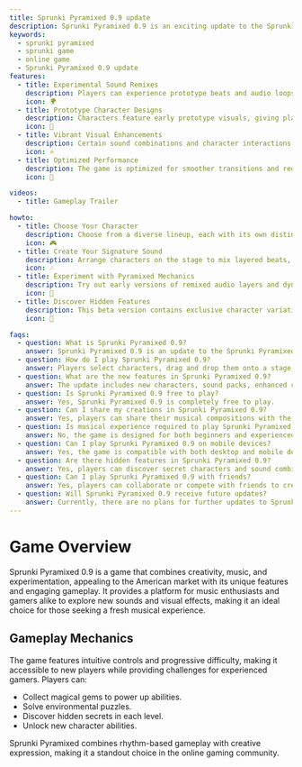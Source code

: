 ```yaml
---
title: Sprunki Pyramixed 0.9 update
description: Sprunki Pyramixed 0.9 is an exciting update to the Sprunki Pyramixed series, offering a unique blend of music, experimentation, and evolution. This version is perfect for players who enjoy rhythm-based games with deep character customization and creative sound design. It appeals to both seasoned fans and newcomers, providing a fresh experience with its experimental features and innovative gameplay mechanics.
keywords:
  - sprunki pyramixed
  - sprunki game
  - online game
  - Sprunki Pyramixed 0.9 update
features:
  - title: Experimental Sound Remixes
    description: Players can experience prototype beats and audio loops that shaped the future of Sprunki Pyramixed, offering a unique interpretation of Sprunki music
    icon: 🌍
  - title: Prototype Character Designs
    description: Characters feature early prototype visuals, giving players a glimpse into the developmental history of the franchise
    icon: 🧩
  - title: Vibrant Visual Enhancements
    description: Certain sound combinations and character interactions are unique to this version, providing a fresh sense of novelty
    icon: ⭐
  - title: Optimized Performance
    description: The game is optimized for smoother transitions and reduced lag, enhancing overall playability
    icon: 💫

videos:
  - title: Gameplay Trailer

howto:
  - title: Choose Your Character
    description: Choose from a diverse lineup, each with its own distinct sound effects and animations.
    icon: 🎮
  - title: Create Your Signature Sound
    description: Arrange characters on the stage to mix layered beats, harmonies, and experimental sound loops
    icon: 🎶
  - title: Experiment with Pyramixed Mechanics
    description: Try out early versions of remixed audio layers and dynamic interactions between characters
    icon: 🚀
  - title: Discover Hidden Features
    description: This beta version contains exclusive character variations and secret sound effects not found in later updates
    icon: 🚀

faqs:
  - question: What is Sprunki Pyramixed 0.9?
    answer: Sprunki Pyramixed 0.9 is an update to the Sprunki Pyramixed series, offering a blend of music creation, character customization, and rhythm-based challenges.
  - question: How do I play Sprunki Pyramixed 0.9?
    answer: Players select characters, drag and drop them onto a stage to create music, and experiment with different sound combinations to produce unique tracks.
  - question: What are the new features in Sprunki Pyramixed 0.9?
    answer: The update includes new characters, sound packs, enhanced character customization, and updated rhythm challenges.
  - question: Is Sprunki Pyramixed 0.9 free to play?
    answer: Yes, Sprunki Pyramixed 0.9 is completely free to play.
  - question: Can I share my creations in Sprunki Pyramixed 0.9?
    answer: Yes, players can share their musical compositions with the community and collaborate with others.
  - question: Is musical experience required to play Sprunki Pyramixed 0.9?
    answer: No, the game is designed for both beginners and experienced musicians, with an intuitive interface that makes it easy to start creating music.
  - question: Can I play Sprunki Pyramixed 0.9 on mobile devices?
    answer: Yes, the game is compatible with both desktop and mobile devices.
  - question: Are there hidden features in Sprunki Pyramixed 0.9?
    answer: Yes, players can discover secret characters and sound combinations by experimenting with different mixes.
  - question: Can I play Sprunki Pyramixed 0.9 with friends?
    answer: Yes, players can collaborate or compete with friends to create the best phase-based compositions.
  - question: Will Sprunki Pyramixed 0.9 receive future updates?
    answer: Currently, there are no plans for further updates to Sprunki Pyramixed 0.9, but players can explore other mods for continued creative experiences.
---
```


# Game Overview

Sprunki Pyramixed 0.9 is a game that combines creativity, music, and experimentation, appealing to the American market with its unique features and engaging gameplay. It provides a platform for music enthusiasts and gamers alike to explore new sounds and visual effects, making it an ideal choice for those seeking a fresh musical experience.

## Gameplay Mechanics

The game features intuitive controls and progressive difficulty, making it accessible to new players while providing challenges for experienced gamers. Players can:

- Collect magical gems to power up abilities.
- Solve environmental puzzles.
- Discover hidden secrets in each level.
- Unlock new character abilities.

Sprunki Pyramixed combines rhythm-based gameplay with creative expression, making it a standout choice in the online gaming community.
